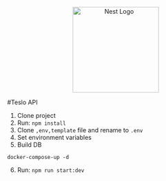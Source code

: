 <p align="center">
  <a href="http://nestjs.com/" target="blank"><img src="https://nestjs.com/img/logo-small.svg" width="200" alt="Nest Logo" /></a>
</p>

#Teslo API

1. Clone project
2. Run: ```npm install```
3.  Clone ```,env,template``` file and rename to ```.env```
4.  Set environment variables
5. Build DB
  ```
  docker-compose-up -d
  ```
6. Run: ```npm run start:dev```

